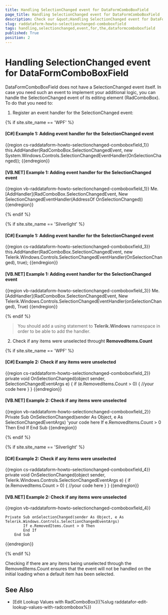 ```yaml
---
title: Handling SelectionChanged event for DataFormComboBoxField
page_title: Handling SelectionChanged event for DataFormComboBoxField
description: Check our &quot;Handling SelectionChanged event for DataFormComboBoxField&quot; documentation article for the RadDataForm {{ site.framework_name }} control.
slug: raddataform-howto-selectionchanged-comboboxfield
tags: handling,selectionchanged,event,for,the,dataformcomboboxfield
published: True
position: 2
---
```


# Handling SelectionChanged event for DataFormComboBoxField

DataFormComboBoxField does not have a SelectionChanged event itself. In case you need such an event to implement your additional logic, you can handle the SelectionChanged event of its editing element (RadComboBox). To do that you need to:

1) Register an event handler for the SelectionChanged event:

{% if site.site_name == 'WPF' %}

#### __[C#] Example 1: Adding event handler for the SelectionChanged event__
{{region cs-raddataform-howto-selectionchanged-comboboxfield_1}}
	this.AddHandler(RadComboBox.SelectionChangedEvent, new System.Windows.Controls.SelectionChangedEventHandler(OnSelectionChanged));
{{endregion}}

#### __[VB.NET] Example 1: Adding event handler for the SelectionChanged event__
{{region vb-raddataform-howto-selectionchanged-comboboxfield_1}}
	Me.[AddHandler](RadComboBox.SelectionChangedEvent, New SelectionChangedEventHandler(AddressOf OnSelectionChanged))
{{endregion}}

{% endif %}

{% if site.site_name == 'Silverlight' %}

#### __[C#] Example 1: Adding event handler for the SelectionChanged event__
{{region cs-raddataform-howto-selectionchanged-comboboxfield_3}}
	this.AddHandler(RadComboBox.SelectionChangedEvent, 
	    new Telerik.Windows.Controls.SelectionChangedEventHandler(OnSelectionChanged), true);
{{endregion}}

#### __[VB.NET] Example 1: Adding event handler for the SelectionChanged event__
{{region vb-raddataform-howto-selectionchanged-comboboxfield_3}}
	Me.[AddHandler](RadComboBox.SelectionChangedEvent, New Telerik.Windows.Controls.SelectionChangedEventHandler(onSelectionChanged), True)
{{endregion}}

{% endif %}

>You should add a using statement to __Telerik.Windows__ namespace in order to be able to add the handler.

2) Check if any items were unselected throught __RemovedItems.Count__

{% if site.site_name == 'WPF' %}

#### __[C#] Example 2: Check if any items were unselected__
{{region cs-raddataform-howto-selectionchanged-comboboxfield_2}}
	private void OnSelectionChanged(object sender, SelectionChangedEventArgs e)
	{
	    if (e.RemovedItems.Count > 0)
	    {
	        //your code here
	    }
	}
{{endregion}}

#### __[VB.NET] Example 2: Check if any items were unselected__
{{region vb-raddataform-howto-selectionchanged-comboboxfield_2}}
	Private Sub OnSelectionChanged(sender As Object, e As SelectionChangedEventArgs)
	    'your code here
	    If e.RemovedItems.Count > 0 Then
	    End If
	End Sub
{{endregion}}

{% endif %}


{% if site.site_name == 'Silverlight' %}

#### __[C#] Example 2: Check if any items were unselected__
{{region cs-raddataform-howto-selectionchanged-comboboxfield_4}}	
	private void OnSelectionChanged(object sender,
            Telerik.Windows.Controls.SelectionChangedEventArgs e)
        {
            if (e.RemovedItems.Count > 0)
            {
                //your code here
            }
        }
{{endregion}}


#### __[VB.NET] Example 2: Check if any items were unselected__
{{region vb-raddataform-howto-selectionchanged-comboboxfield_4}}

	Private Sub onSelectionChanged(sender As Object, e As Telerik.Windows.Controls.SelectionChangedEventArgs)
            If e.RemovedItems.Count > 0 Then
            End If
        End Sub
{{endregion}}

{% endif %}

Checking if there are any items being unselected through the RemovedItems.Count ensures that the event will not be handled on the initial loading when a default item has been selected. 

## See Also

 * [Edit Lookup Values with RadComboBox]({%slug raddatafor-edit-lookup-values-with-radcombobox%})
